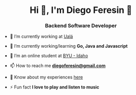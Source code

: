 <h1 align="center">Hi 👋, I'm Diego Feresin 🤘</h1>
<h3 align="center">Backend Software Developer</h3>

- 🔭 I’m currently working at [Ualá](https://www.linkedin.com/company/stori-card/)

- 🌱 I’m currently working/learning **Go, Java and Javascript**

- 🌱 I’m an online student at [BYU - Idaho](https://www.byui.edu/)

- 📫 How to reach me **diegoferesin@gmail.com**

- 📄 Know about my experiences [here](https://www.linkedin.com/in/diegoferesin/)

- ⚡ Fun fact **I love to play and listen to music**
